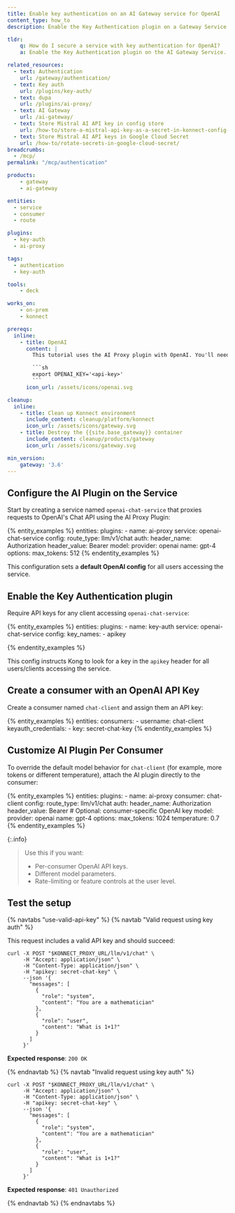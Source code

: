 ```yaml
---
title: Enable key authentication on an AI Gateway service for OpenAI
content_type: how_to
description: Enable the Key Authentication plugin on a Gateway Service to require Consumers to authenticate with an API key.

tldr:
    q: How do I secure a service with key authentication for OpenAI?
    a: Enable the Key Authentication plugin on the AI Gateway Service. This plugin requires all requests to include a valid API key before accessing the service, protecting it from unauthorized clients (such as frontends, partners, or apps). This way Key Auth will be your API access control layer guarding your AI service and ensuring only clients with a valid apikey can use your /llm/v1/chat route.

related_resources:
  - text: Authentication
    url: /gateway/authentication/
  - text: Key auth
    url: /plugins/key-auth/
  - text: dupa
    url: /plugins/ai-proxy/
  - text: AI Gateway
    url: /ai-gateway/
  - text: Store Mistral AI API key in config store
    url: /how-to/store-a-mistral-api-key-as-a-secret-in-konnect-config-store/
  - text: Store Mistral AI API keys in Google Cloud Secret
    url: /how-to/rotate-secrets-in-google-cloud-secret/
breadcrumbs:
  - /mcp/
permalink: "/mcp/authentication"

products:
    - gateway
    - ai-gateway

entities:
  - service
  - consumer
  - route

plugins:
  - key-auth
  - ai-proxy

tags:
  - authentication
  - key-auth

tools:
    - deck

works_on:
    - on-prem
    - konnect

prereqs:
  inline:
    - title: OpenAI
      content: |
        This tutorial uses the AI Proxy plugin with OpenAI. You'll need to [create an OpenAI account](https://auth.openai.com/create-account) and [get an API key](https://platform.openai.com/api-keys). Once you have your API key, create an environment variable:

        ```sh
        export OPENAI_KEY='<api-key>'
        ```
      icon_url: /assets/icons/openai.svg

cleanup:
  inline:
    - title: Clean up Konnect environment
      include_content: cleanup/platform/konnect
      icon_url: /assets/icons/gateway.svg
    - title: Destroy the {{site.base_gateway}} container
      include_content: cleanup/products/gateway
      icon_url: /assets/icons/gateway.svg

min_version:
    gateway: '3.6'
---
```



## Configure the AI Plugin on the Service

Start by creating a service named `openai-chat-service` that proxies requests to OpenAI's Chat API using the AI Proxy Plugin:

{% entity_examples %}
entities:
  plugins:
    - name: ai-proxy
      service: openai-chat-service
      config:
        route_type: llm/v1/chat
        auth:
          header_name: Authorization
          header_value: Bearer
        model:
          provider: openai
          name: gpt-4
          options:
            max_tokens: 512
{% endentity_examples %}

This configuration sets a **default OpenAI config** for all users accessing the service.


## Enable the Key Authentication plugin

Require API keys for any client accessing `openai-chat-service`:

{% entity_examples %}
entities:
  plugins:
    - name: key-auth
      service: openai-chat-service
      config:
        key_names:
          - apikey

{% endentity_examples %}

This config instructs Kong to look for a key in the `apikey` header for all users/clients accessing the service.


##  Create a consumer with an OpenAI API Key

Create a consumer named `chat-client` and assign them an API key:

{% entity_examples %}
entities:
  consumers:
    - username: chat-client
      keyauth_credentials:
        - key: secret-chat-key
{% endentity_examples %}


## Customize AI Plugin Per Consumer

To override the default model behavior for `chat-client` (for example, more tokens or different temperature), attach the AI plugin directly to the consumer:

{% entity_examples %}
entities:
  plugins:
    - name: ai-proxy
      consumer: chat-client
      config:
        route_type: llm/v1/chat
        auth:
          header_name: Authorization
          header_value: Bearer   # Optional: consumer-specific OpenAI key
        model:
          provider: openai
          name: gpt-4
          options:
            max_tokens: 1024
            temperature: 0.7
{% endentity_examples %}

{:.info}
> Use this if you want:
> * Per-consumer OpenAI API keys.
> * Different model parameters.
> * Rate-limiting or feature controls at the user level.


## Test the setup


{% navtabs "use-valid-api-key" %}
{% navtab "Valid request using key auth" %}

This request includes a valid API key and should succeed:

```
curl -X POST "$KONNECT_PROXY_URL/llm/v1/chat" \
     -H "Accept: application/json" \
     -H "Content-Type: application/json" \
     -H "apikey: secret-chat-key" \
     --json '{
       "messages": [
         {
           "role": "system",
           "content": "You are a mathematician"
         },
         {
           "role": "user",
           "content": "What is 1+1?"
         }
       ]
     }'
```

**Expected response**: `200 OK`

{% endnavtab %}
{% navtab "Invalid request using key auth" %}

```
curl -X POST "$KONNECT_PROXY_URL/llm/v1/chat" \
     -H "Accept: application/json" \
     -H "Content-Type: application/json" \
     -H "apikey: secret-chat-key" \
     --json '{
       "messages": [
         {
           "role": "system",
           "content": "You are a mathematician"
         },
         {
           "role": "user",
           "content": "What is 1+1?"
         }
       ]
     }'
```

**Expected response**: `401 Unauthorized`

{% endnavtab %}
{% endnavtabs %}

